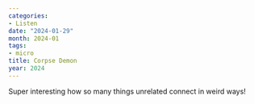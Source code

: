 ```yaml
---
categories:
- Listen
date: "2024-01-29"
month: 2024-01
tags:
- micro
title: Corpse Demon
year: 2024
---
```


Super interesting how so many things unrelated connect in weird ways!
